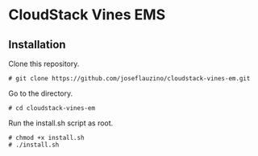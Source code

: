 # CloudStack Vines EMS



## Installation

Clone this repository.

	# git clone https://github.com/joseflauzino/cloudstack-vines-em.git

Go to the directory.

	# cd cloudstack-vines-em

Run the install.sh script as root.

	# chmod +x install.sh
	# ./install.sh